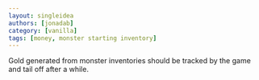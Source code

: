 ```yaml
---
layout: singleidea
authors: [jonadab]
category: [vanilla]
tags: [money, monster starting inventory]
---
```

Gold generated from monster inventories should be tracked by the game and tail off after a while.
